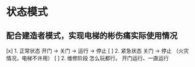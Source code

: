 # 状态模式

## 配合建造者模式，实现电梯的彬伤痛实际使用情况

[x] 1. 正常状态 开门 -> 关门 -> 运行 -> 停止
[ ] 2. 紧急状态 关门 -> 停止 （火灾情况，电梯不许用）
[ ] 2. 维修阶段 怎么玩都行。 开门运行、一直运行
